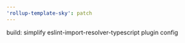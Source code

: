 ```yaml
---
'rollup-template-sky': patch
---
```


build: simplify eslint-import-resolver-typescript plugin config
